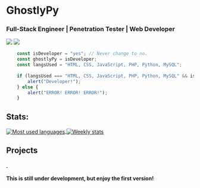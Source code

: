 # GhostlyPy

### Full-Stack Engineer | Penetration Tester | Web Developer

<!--[![](https://img.shields.io/badge/Dev-Website-informational?style=flat&logo=linux&logoColor=black&color=black)](https://ghostlypy.github.io/)-->
[![](https://img.shields.io/badge/Social-Youtube-informational?style=flat&logo=youtube&logoColor=red&color=red)](https://www.youtube.com/channel/UCnMcOdlU57Bsa5-rbyY7Neg)
[![](https://img.shields.io/badge/Social-Twitter-informational?style=flat&logo=twitter&logoColor=blue&color=blue)](https://twitter.com/GhostlyPy)

```javascript
    const isDeveloper = "yes"; // Never change to no.
    const ghostlyPy = isDeveloper;
    const langsUsed = "HTML, CSS, JavaScript, PHP, Python, MySQL";
    
    if (langsUsed === "HTML, CSS, JavaScript, PHP, Python, MySQL" && isDeveloper === "yes") {
        alert("Developer!");
    } else {
        alert("ERROR! ERROR! ERROR!");
    }
```

## Stats:

<a href="">
  <img align="center" src="https://github-readme-stats.vercel.app/api/top-langs?username=ghostlypy&theme=merko" alt="Most used languages" />
</a>

<a href="">
  <img align="center" src="https://github-readme-stats-fbw46yh48.vercel.app/api/wakatime?username=ghostlypy&theme=merko" alt="Weekly stats" />
</a>

## Projects

<a href="https://github.com/GhostlyPy/image_classifier">
  <img align="center" src="https://github-readme-stats.vercel.app/api/pin/?username=ghostlypy&repo=image_classifier&show_icons=true&line_height=27&title_color=6aa6f8&text_color=8a919a&icon_color=6aa6f8&bg_color=0e1116" alt="" />
</a>

<a href="https://github.com/GhostlyPy/cryptocli">
  <img align="center" src="https://github-readme-stats.vercel.app/api/pin/?username=ghostlypy&repo=cryptocli&show_icons=true&line_height=27&title_color=6aa6f8&text_color=8a919a&icon_color=6aa6f8&bg_color=0e1116" alt="" />
</a>

#### This is still under development, but enjoy the first version!
